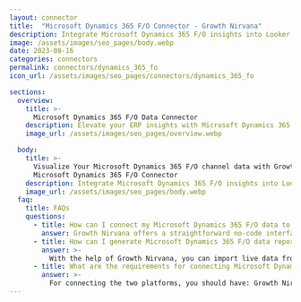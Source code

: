 ```yaml
---
layout: connector
title:  "Microsoft Dynamics 365 F/O Connector - Growth Nirvana"
description: Integrate Microsoft Dynamics 365 F/O insights into Looker Studio for comprehensive ERP analytics that guide your operational strategies.
image: /assets/images/seo_pages/body.webp
date: 2023-08-16
categories: connectors
permalink: connectors/dynamics_365_fo
icon_url: /assets/images/seo_pages/connectors/dynamics_365_fo

sections:
  overview:
    title: >-
      Microsoft Dynamics 365 F/O Data Connector
    description: Elevate your ERP insights with Microsoft Dynamics 365 F/O integration. Seamlessly merge ERP data from Microsoft Dynamics 365 F/O with Looker Studio's analytical capabilities, unlocking insights that drive operational strategies, resource planning, and operational excellence.
    image_url: /assets/images/seo_pages/overview.webp

  body:
    title: >-
      Visualize Your Microsoft Dynamics 365 F/O channel data with Growth Nirvana's
      Microsoft Dynamics 365 F/O Connector
    description: Integrate Microsoft Dynamics 365 F/O insights into Looker Studio for comprehensive ERP analytics that guide your operational strategies.
    image_url: /assets/images/seo_pages/body.webp
  faq:
    title: FAQs
    questions:
      - title: How can I connect my Microsoft Dynamics 365 F/O data to Google Data Studio/Looker Studio?
        answer: Growth Nirvana offers a straightforward no-code interface to connect to Microsoft Dynamics 365 F/O data sources.
      - title: How can I generate Microsoft Dynamics 365 F/O data reports in Looker Studio?
        answer: >-
          With the help of Growth Nirvana, you can import live data from Microsoft Dynamics 365 F/O into Looker Studio. These data can be viewed in charts, tables, and dashboards to generate branded reports that can be shared instantly.
      - title: What are the requirements for connecting Microsoft Dynamics 365 F/O and Looker Studio?
        answer: >-
          For connecting the two platforms, you should have: Growth Nirvana Account and Microsoft Dynamics 365 F/O Ads Account
---
```

